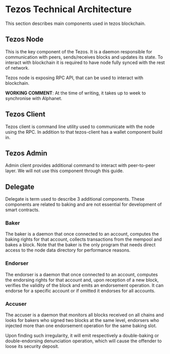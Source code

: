 # Tezos Technical Architecture

This section describes main components used in tezos blockchain. 


## Tezos Node
This is the key component of the Tezos. It is a daemon responsible for communication with peers, sends/receives blocks and updates its state. To interact with blockchain it is required to have node fully synced with the rest of network.

Tezos node is exposing RPC API, that can be used to interact with blockchain.

**WORKING COMMENT**: At the time of writing, it takes up to week to synchronise with Alphanet.

## Tezos Client 
Tezos client is command line utility used to communicate with the node using the RPC. In addition to that tezos-client has a wallet component build in.


## Tezos Admin
Admin client provides additional command to interact with peer-to-peer layer. We will not use this component through this guide.

## Delegate
Delegate is term used to describe 3 additional components. These components are related to baking and are not essential for development of smart contracts.

### Baker
The baker is a daemon that once connected to an account, computes the baking rights for that account, collects transactions from the mempool and bakes a block. Note that the baker is the only program that needs direct access to the node data directory for performance reasons.

### Endorser
The endorser is a daemon that once connected to an account, computes the endorsing rights for that account and, upon reception of a new block, verifies the validity of the block and emits an endorsement operation. It can endorse for a specific account or if omitted it endorses for all accounts.

### Accuser
The accuser is a daemon that monitors all blocks received on all chains and looks for bakers who signed two blocks at the same level, endorsers who injected more than one endorsement operation for the same baking slot.

Upon finding such irregularity, it will emit respectively a double-baking or double-endorsing denunciation operation, which will cause the offender to loose its security deposit.